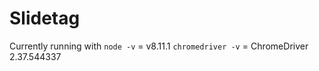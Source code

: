 # Slidetag

Currently running with 
`node -v` = v8.11.1
`chromedriver -v` = ChromeDriver 2.37.544337